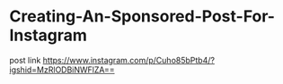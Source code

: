 # Creating-An-Sponsored-Post-For-Instagram

 post link
https://www.instagram.com/p/Cuho85bPtb4/?igshid=MzRlODBiNWFlZA==

